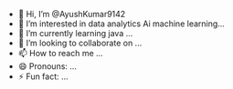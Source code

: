 - 👋 Hi, I’m @AyushKumar9142
- 👀 I’m interested in data analytics Ai machine learning...
- 🌱 I’m currently learning java ...
- 💞️ I’m looking to collaborate on ...
- 📫 How to reach me ...
- 😄 Pronouns: ...
- ⚡ Fun fact: ...

<!---
AyushKumar9142/AyushKumar9142 is a ✨ special ✨ repository because its `README.md` (this file) appears on your GitHub profile.
You can click the Preview link to take a look at your changes.
--->
